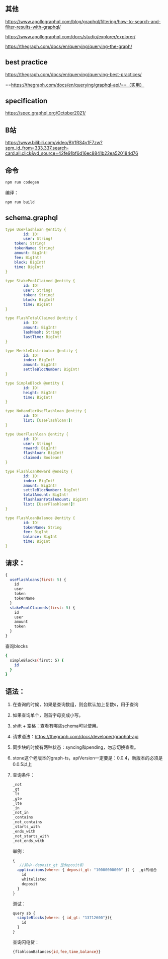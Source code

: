## 其他

https://www.apollographql.com/blog/graphql/filtering/how-to-search-and-filter-results-with-graphql/

https://www.apollographql.com/docs/studio/explorer/explorer/

https://thegraph.com/docs/en/querying/querying-the-graph/

## best practice

https://thegraph.com/docs/en/querying/querying-best-practices/

==https://thegraph.com/docs/en/querying/graphql-api/==（实用）

## specification

https://spec.graphql.org/October2021/

## B站

https://www.bilibili.com/video/BV1RS4y1F7zw?spm_id_from=333.337.search-card.all.click&vd_source=42fe91bf6d16ec8841b22ea520184d76



## 命令

```sh
npm run codegen
```

编译：

```sh
npm run build
```



## schema.graphql

```yaml
type UseFlashloan @entity {
		id: ID!
		user: String!
    token: String!
    tokenName: String!
    amount: BigInt!
    fee: BigInt!
    block: BigInt!
    time: BigInt!
}
    
type StakePoolClaimed @entity {
		id: ID!
		user: String!
		token: String!
		block: BigInt!
		time: BigInt!
}

type FlashTotalClaimed @entity {
		id: ID!
		amount: BigInt!
		lashHash: String!
		lastTime: BigInt!
}

type MerkleDistributor @entity {
		id: ID!
		index: BigInt!
		amount: BigInt!
		settleBlocNumber: BigInt!
}

type SimpleBlock @entity {
		id: ID!
		height: BigInt!
		time: BigInt!
}

type NoHandlerUseFlashloan @entity {
		id: ID!
		list: [UseFlashloan!]!
}

type UserFlashloan @entity {
		id: ID!
		user: String!
		reward: BigInt!
		flashloan: BigInt!
		claimed: Boolean!
}

type FlashloanReward @eneity {
		id: ID!
		index: BigInt!
		amount: BigInt!
		settleBlocNumber: BigInt!
		totalAmount: BigInt!
		flashloanTotalAmount: BigInt!
		list: [UserFlashloan!]!
}

type FlashloanBalance @entity {
		id: ID!
		tokenName: String
		fee: BigInt
		balance: BigInt
		time: BigInt
}
```



## 请求：

```js
{
  useFlashloans(first: 5) {
    id
    user
    token
    tokenName
  }
  stakePoolClaimeds(first: 5) {
    id
    user
    amount
    token
  }
}
```

查询blocks

```sh
{
  simpleBlocks(first: 5) {
    id
  }
}
```

## 语法：

1. 在查询的时候，如果是查询数组，则会默认加上复数s，用于查询

2. 如果查询单个，则首字母变成小写。

3. shift + 空格：查看有哪些schema可以使用。

4. 请求语法：https://thegraph.com/docs/developer/graphql-api

5. 同步块的时候有两种状态：syncing和pending，勿忘切换查看。

6. stone这个老版本的graph-ts，apiVersion一定要是：0.0.4，新版本的必须是0.0.5以上

7. 查询条件：

   ```js
   _not
   _gt
   _lt
   _gte
   _lte
   _in
   _not_in
   _contains
   _not_contains
   _starts_with
   _ends_with
   _not_starts_with
   _not_ends_with
   ```

   举例：

   ```js
   {
      //其中：deposit_gt 是deposit和 
     applications(where: { deposit_gt: "10000000000" }) {  _gt的组合
       id
       whitelisted
       deposit
     }
   }
   ```

   测试：

   ```js
   query sb {
     simpleBlocks(where: { id_gt: "13712600"}){
       id
     }
   }
   ```

   查询闪电贷：

   ```sh
   {flahloanBalances{id,fee,time,balance}}
   ```

